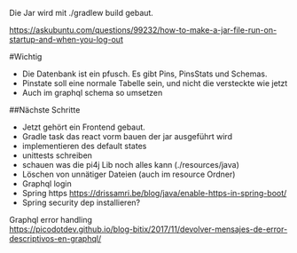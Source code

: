 Die Jar wird mit 
./gradlew build
gebaut.


https://askubuntu.com/questions/99232/how-to-make-a-jar-file-run-on-startup-and-when-you-log-out

#Wichtig
 * Die Datenbank ist ein pfusch. Es gibt Pins, PinsStats und Schemas. 
  * Pinstate soll eine normale Tabelle sein, und nicht die versteckte wie jetzt
  * Auch im graphql schema so umsetzen


##Nächste Schritte
* Jetzt gehört ein Frontend gebaut.
* Gradle task das react vorm bauen der jar ausgeführt wird
* implementieren des default states
* unittests schreiben
* schauen was die pi4j Lib noch alles kann (./resources/java)
* Löschen von unnätiger Dateien (auch im resource Ordner)
* Graphql login
* Spring https https://drissamri.be/blog/java/enable-https-in-spring-boot/
* Spring security dep installieren?

Graphql error handling  
https://picodotdev.github.io/blog-bitix/2017/11/devolver-mensajes-de-error-descriptivos-en-graphql/